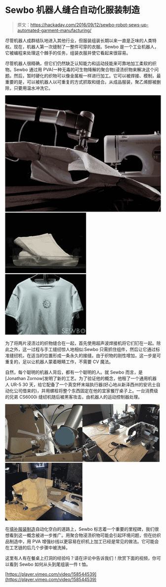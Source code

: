 # Sewbo 机器人缝合自动化服装制造

> 原文：<https://hackaday.com/2016/09/12/sewbo-robot-sews-up-automated-garment-manufacturing/>

尽管机器人成群结队地进入其他行业，但服装组装长期以来一直是乏味的人类特权。现在，机器人第一次缝制了一整件可穿的衣服。Sewbo 是一个工业机器人，它被编程来处理这个棘手的任务，组装衣服并使它看起来很容易。

尽管机器人很精确，但它们仍然缺乏认知能力和运动技能来可靠地加工柔软的织物。Sewbo 通过用 PVA(一种无毒的可生物降解的聚合物)浸渍织物来解决这个问题。然后，暂时硬化的织物可以像金属板一样进行加工。它可以被焊接、模制，最重要的是，可以被机器人以可重复的方式抓取和缝合。从成品服装，聚乙烯醇被删除，只要用温水冲洗它。

 [![sewbo-gallery-01](img/7af97a332417672d3244b07c9caa54f9.png "sewbo-gallery-01")](https://hackaday.com/2016/09/12/sewbo-robot-sews-up-automated-garment-manufacturing/sewbo-gallery-01/)  [![sebo-gallery-02](img/90ec3ded39f5d0713d0c45db9f387323.png "sebo-gallery-02")](https://hackaday.com/2016/09/12/sewbo-robot-sews-up-automated-garment-manufacturing/sebo-gallery-02/)  [![sewbo-gallery-03](img/53b5d0b9e8a069698d2f55a9652920e1.png "sewbo-gallery-03")](https://hackaday.com/2016/09/12/sewbo-robot-sews-up-automated-garment-manufacturing/sewbo-gallery-03/) 

为了将两片浸渍过的织物缝合在一起，首先使用超声波焊接机将它们钉在一起。除此之外，这一过程与手工缝纫惊人地相似:Sewbo 只需抓住组件，然后让它通过标准缝纫机，在适当的位置形成一条永久的接缝。由于织物的刚性增加，这一步是可重复的，足以让机器人蒙着眼睛工作，不需要 CV 魔法。

自然，每个聪明的机器人背后，都有一个聪明的人。就 Sewbo 而言，是[Jonathan Zornow]发明了新的工艺。为了验证他的概念，他租了一个通用机器人 UR-5 30 天，给它配备了一个真空杯末端执行器(好心地从新泽西州的安讯士自动化公司借来的)，并用螺栓将整个东西固定在他的宜家餐厅桌子上。一台消费级的兄弟 CS6000i 缝纫机随后被黑客攻击，由机器人的运动控制器处理。

[![](img/70e1c0434c3b5d4a079d9f206ac32912.png)](https://hackaday.com/2016/09/12/sewbo-robot-sews-up-automated-garment-manufacturing/sewbo-gallery2-01/)[![](img/f171698b4a6c644bd258c30a7f30c193.png)](https://hackaday.com/2016/09/12/sewbo-robot-sews-up-automated-garment-manufacturing/sewbo-gallery2-02/)[![](img/2eb8084c0304cf15b465cb645e2a6748.png)](https://hackaday.com/2016/09/12/sewbo-robot-sews-up-automated-garment-manufacturing/sewbo-gallery2-03/)

在[填补服装制造](http://hackaday.com/2016/08/16/filling-the-automation-gap-in-garment-manufacturing/)自动化空白的道路上，Sewbo 标志着一个重要的里程碑，我们很想看到这一概念被进一步推广。用聚合物浸渍织物可能会引起环境问题，但在纺织品制造中，用 PVA 增强纱线以更容易在织机上加工已经是常见的做法。它可能会在工艺链的后几个步骤中被洗掉。

这里有人有在餐桌上打洞的经验吗？请在评论中告诉我们！欣赏下面的视频，你可以看到 Sewbo 如何从头到尾组装一件 t 恤。

[https://player.vimeo.com/video/158544539](https://player.vimeo.com/video/158544539)